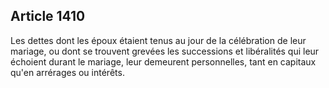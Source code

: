Article 1410
----
Les dettes dont les époux étaient tenus au jour de la célébration de leur
mariage, ou dont se trouvent grevées les successions et libéralités qui leur
échoient durant le mariage, leur demeurent personnelles, tant en capitaux qu'en
arrérages ou intérêts.
